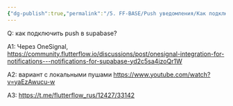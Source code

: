 ```yaml
---
{"dg-publish":true,"permalink":"/5. FF-BASE/Push уведомления/Как подключить push в supabase/","created":"2024-10-23T10:55:53.756-03:00","updated":"2024-10-23T10:55:53.756-03:00"}
---
```



Q: как подключить push в supabase?

A1: Через OneSignal, https://community.flutterflow.io/discussions/post/onesignal-integration-for-notifications---notifications-for-supabase-yd2c5sa4jzoQr1W

A2: вариант с локальными пушами
https://www.youtube.com/watch?v=yaEzAwucu-w

 А3: https://t.me/flutterflow_rus/12427/33142